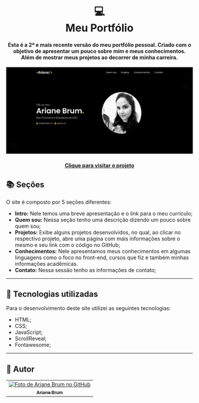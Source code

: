 <h1 align="center">
  💻<br>Meu Portfólio
</h1>

<h4 align="center">
  Esta é a 2ª e mais recente versão do meu portfólio pessoal. Criado com o objetivo de apresentar um pouco sobre mim e meus conhecimentos. Além de mostrar meus projetos ao decorrer de minha carreira.
</h4>

![Resultado final do projeto](img/tela-portfolio-pessoal.png)

<h4 align="center"><a href="https://porfolio-ariane.vercel.app/">Clique para visitar o projeto</a></h4>

## 📚 Seções

O site é composto por 5 seções diferentes:

- **Intro:** Nele temos uma breve apresentação e o link para o meu currículo;
- **Quem sou:** Nessa seção tenho uma descrição dizendo um pouco sobre quem sou;
- **Projetos:** Exibe alguns projetos desenvolvidos, no qual, ao clicar no respectivo projeto, abre uma página com mais informações sobre o mesmo e seu link com o código no GitHub;
- **Conhecimentos:** Nele apresentamos meus conhecimentos em algumas linguagens como o foco no front-end, cursos que fiz e também minhas informações acadêmicas.
- **Contato:** Nessa sessão tenho as informações de contato;

---

## 💼 Tecnologias utilizadas

Para o desenvolvimento deste site utilizei as seguintes tecnologias:

- HTML;
- CSS;
- JavaScript;
- ScrollReveal;
- Fontawesome;

---

## 🦄 Autor<br>

<table>
  <tr>
    <td align="center">
      <a href="https://github.com/Ariane-Brum">
        <img src="https://avatars.githubusercontent.com/u/64805032?v=4" width="100px;" alt="Foto de Ariane Brum no GitHub"/><br>
        <sub>
          <b>Ariane Brum</b>
        </sub>
      </a>
    </td>
  </tr>
</table>
